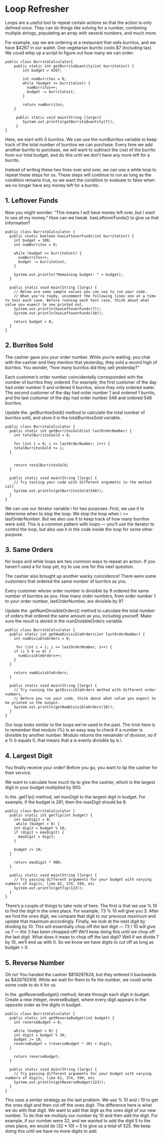 # Loop Refresher

Loops are a useful tool to repeat certain actions so that the action is only defined once. They can do things like solving for a number, combining multiple strings, populating an array with several numbers, and much more.

For example, say we are ordering at a restaurant that sells burritos, and we have $4267 in our wallet. One vegetarian burrito costs $7 (including tax). We could whip up a script to figure out how many we can order:

```
public class BurritoCalculator{
    public static int getBurritoQuantity(int burritoCost) {
        int budget = 4267;

        int numBurritos = 0;
        while (budget >= burritoCost) {
          numBurritos++;
          budget -= burritoCost;
        }
        
        return numBurritos;
    }
    
     public static void main(String []args){
        System.out.println(getBurritoQuantity(7));
     }
}
```

Here, we start with 0 burritos. We can use the numBurritos variable to keep track of the total number of burritos we can purchase. Every time we add another burrito to purchase, we will want to subtract the cost of the burrito from our total budget, and do this until we don’t have any more left for a burrito.

Instead of writing these two lines over and over, we can use a while loop to repeat these steps for us. These steps will continue to run as long as the condition remains true, so we want the condition to evaluate to false when we no longer have any money left for a burrito.

## 1. Leftover Funds
Now you might wonder: “This means I will have money left over, but I want to use all my money.” How can we tweak .hasLeftoverFunds() to give us that information?

```
public class BurritoCalculator {
  public static boolean hasLeftoverFunds(int burritoCost) {
    int budget = 100;
    int numBurritos = 0;
    
    while (budget >= burritoCost) {
      numBurritos++;
      budget -= burritoCost;
    }

    System.out.println("Remaining budget: " + budget);
  }
    
  public static void main(String []args) {
    // Below are some sample values you can use to run your code.
    // When you're ready, uncomment the following lines one at a time to test each case. Before running each test case, think about what value you expect to see printed out.
    System.out.println(hasLeftoverFunds(7));
    System.out.println(hasLeftoverFunds(10));

    return budget > 0;
  }
}
```

## 2. Burritos Sold
The cashier gave you your order number. While you’re waiting, you chat with the cashier and they mention that yesterday, they sold a record high of burritos. You wonder, “how many burritos did they sell yesterday?”

Each customer’s order number coincidentally corresponded with the number of burritos they ordered. For example, the first customer of the day had order number 0 and ordered 0 burritos, since they only ordered water. The second customer of the day had order number 1 and ordered 1 burrito, and the last customer of the day had order number 548 and ordered 548 burritos.

Update the .getBurritosSold() method to calculate the total number of burritos sold, and store it in the totalBurritosSold variable.

```
public class BurritoCalculator {
  public static int getBurritosSold(int lastOrderNumber) {
    int totalBurritosSold = 0;

    for (int i = 0; i <= lastOrderNumber; i++) {
    totalBurritosSold += i;
  }

        
    return totalBurritosSold;
  }
    
  public static void main(String []args) {
    // Try testing your code with different arguments in the method call
    System.out.println(getBurritosSold(548));
  }
}
```

We can use our iterator variable i for two purposes. First, we use it to determine when to stop the loop. We stop the loop when i <= lastOrderNumber. But we also use it to keep track of how many burritos were sold. This is a common pattern with loops — you’ll use the iterator to control the loop, but also use it in the code inside the loop for some other purpose.

## 3. Same Orders
for loops and while loops are two common ways to repeat an action. If you haven’t used a for loop yet, try to use one for this next question.

The cashier also brought up another wacky coincidence! There were some customers that ordered the same number of burritos as you.

Every customer whose order number is divisible by 9 ordered the same number of burritos as you. How many order numbers, from order number 1 to your order number, lastOrderNumber, are divisible by 9?

Update the .getNumDivisibleOrders() method to calculate the total number of orders that ordered the same amount as you, including yourself. Make sure the result is stored in the numDivisbleOrders variable.

```
public class BurritoCalculator {
  public static int getNumDivisibleOrders(int lastOrderNumber) {
    int numDivisbleOrders = 0;

     for (int i = 1; i <= lastOrderNumber; i++) {
    if (i % 9 == 0) {
      numDivisbleOrders++;
    }
  }

    return numDivisbleOrders;
  }
  
  public static void main(String []args) {
    // Try running the getDivisibleOrders method with different order numbers.
    // Before you run your code, think about what value you expect to be printed in the output.
    System.out.println(getNumDivisibleOrders(18));
  }
}
```
Our loop looks similar to the loops we’ve used in the past. The trick here is to remember that modulo (%) is an easy way to check if a number is divisible by another number. Modulo returns the remainder of division, so if a % b equals 0, that means that a is evenly divisible by b.\

## 4. Largest Digit
You finally receive your order! Before you go, you want to tip the cashier for their service.

We want to calculate how much tip to give the cashier, which is the largest digit in your budget multiplied by 900.

In the .getTip() method, set maxDigit to the largest digit in budget. For example, if the budget is 281, then the maxDigit should be 8.
```
public class BurritoCalculator {
  public static int getTip(int budget) {
    int maxDigit = 0;
     while (budget > 0) {
    int digit = budget % 10;
    if (digit > maxDigit) {
      maxDigit = digit;
    }

    budget /= 10;
  }
        
    return maxDigit * 900;
  }
    
  public static void main(String []args) {
    // Try passing different arguments for your budget with varying numbers of digits, like 62, 374, 599, etc
    System.out.println(getTip(123));
  }
}

```
There’s a couple of things to take note of here. The first is that we use % 10 to find the digit in the ones place. For example, 73 % 10 will give you 3. After we find the ones digit, we compare that digit to our previous maximum and update that maximum accordingly. Finally, we look at the next digit by dividing by 10. This will essentially chop off the last digit — 73 / 10 will give us 7 — the 3 has been chopped off! We’ll keep doing this until we chop off the last digit. What does it mean to chop off the last digit? Well if we divide 7 by 10, we’ll end up with 0. So we know we have digits to cut off as long as budget > 0.

## 5. Reverse Number
Oh no! You handed the cashier $819287624, but they entered it backwards as $426782918. While we wait for them to fix the number, we could write some code to do it for us.

In the .getReverseBudget() method, iterate through each digit in budget. Create a new integer, reverseBudget, where every digit appears in the opposite order as the digits in budget.
```
public class BurritoCalculator {
  public static int getReverseBudget(int budget) {
    int reverseBudget = 0;

    while (budget > 0) {
    int digit = budget % 10;
    budget /= 10;
    reverseBudget = (reverseBudget * 10) + digit;
  }
        
    return reverseBudget;
  }
    
  public static void main(String []args) {
    // Try passing different arguments for your budget with varying numbers of digits, like 62, 374, 599, etc
    System.out.println(getReverseBudget(123));
  }
}
```

This uses a similar strategy as the last problem. We use % 10 and / 10 to get the ones digit and then cut off the ones digit. The difference here is what we do with that digit. We want to add that digit as the ones digit of our new number. To do that we multiply our number by 10 and then add the digit. For example, if our number were 32, and we wanted to add the digit 5 to the ones place, we would do (32 * 10) + 5 to give us a total of 325. We keep doing this until we have no more digits to add.
